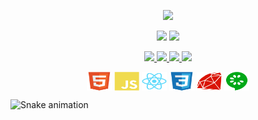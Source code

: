 <p align="center">
  <img src="https://ik.imagekit.io/victorluismf/readme-github_DAZtazEcH.png?updatedAt=1638816851491">
</p>
<div align="center">
  <img height="180em" src="https://github-readme-stats.vercel.app/api?username=victorluismf&show_icons=true&theme=aura&include_all_commits=true&count_private=true"/>
  <img height="180em" src="https://github-readme-stats.vercel.app/api/top-langs/?username=victorluismf&layout=compact&langs_count=7&theme=aura"/>
</div>
<p align="center">
  <a
    href="https://victorluismf.github.io/portfolio/"
    target="_blank"
  >
    <img src="https://img.shields.io/badge/website-1A1A1A?style=for-the-badge&logo=dev.to&logoColor=FCBD38" />
  </a>
  <a
    href="https://www.linkedin.com/in/victorluismf/" 
    target="_blank"
  >
    <img src="https://img.shields.io/badge/linkedin-1A1A1A.svg?style=for-the-badge&logo=linkedin&logoColor=FCBD38" />
  </a>
  <a
    href="mailto:victorluismf@outlook.com"
    target="_blank"
  >
    <img src="https://img.shields.io/badge/email-1A1A1A?style=for-the-badge&logo=microsoft-outlook&logoColor=FCBD38" />
  </a>
  <a
    href="https://whats.link/victorluismf"
    target="_blank"
  >
    <img src="https://img.shields.io/badge/whatsapp-1A1A1A?style=for-the-badge&logo=whatsapp&logoColor=FCBD38" />
  </a>
  <div align="center">
    <img align="center" height="30" width="40" src="https://raw.githubusercontent.com/devicons/devicon/master/icons/html5/html5-original.svg">
    <img align="center" height="30" width="40" src="https://raw.githubusercontent.com/devicons/devicon/master/icons/javascript/javascript-plain.svg">
    <img align="center" height="30" width="40" src="https://raw.githubusercontent.com/devicons/devicon/master/icons/react/react-original.svg">
    <img align="center" height="30" width="40" src="https://raw.githubusercontent.com/devicons/devicon/master/icons/css3/css3-original.svg">
    <img align="center" height="30" width="40" src="https://raw.githubusercontent.com/devicons/devicon/master/icons/ruby/ruby-plain.svg">
    <img align="center" height="30" width="40" src="https://raw.githubusercontent.com/devicons/devicon/master/icons/cucumber/cucumber-plain.svg">
  </div>
  <div> 

  ![Snake animation](https://github.com/victorluismf/victorluismf/blob/output/github-contribution-grid-snake.svg)
 
  </div>
